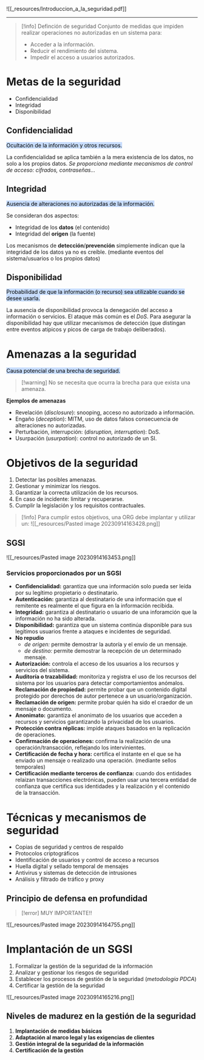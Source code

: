 ![[_resources/Introduccion_a_la_seguridad.pdf]]

---

> [!info] Definción de seguridad
> Conjunto de medidas que impiden realizar operaciones no autorizadas en un sistema para:
> - Acceder a la información.
> - Reducir el rendimiento del sistema.
> - Impedir el acceso a usuarios autorizados.


# Metas de la seguridad
- Confidencialidad
- Integridad
- Disponibilidad
## Confidencialidad
<mark style="background: #ADCCFFA6;">Ocultación de la información y otros recursos.</mark>

La confidencialidad se aplica también a la mera existencia de los datos, no solo a los propios datos.
*Se proporciona mediante mecanismos de control de acceso: cifrados, contraseñas...*
## Integridad
<mark style="background: #ADCCFFA6;">Ausencia de alteraciones no autorizadas de la información.</mark>

Se consideran dos aspectos:
- Integridad de los **datos** (el contenido)
- Integridad del **origen** (la fuente)

Los mecanismos de **detección**/**prevención** simplemente indican que la integridad de los datos ya no es creíble. (mediante eventos del sistema/usuarios o los propios datos)

## Disponibilidad
<mark style="background: #ADCCFFA6;">Probabilidad de que la información (o recurso) sea utilizable cuando se desee usarla.</mark>

La ausencia de disponibilidad provoca la denegación del acceso a información o servicios. El ataque más común es el *DoS*.
Para asegurar la disponibilidad hay que utilizar mecanismos de detección (que distingan entre eventos atípicos y picos de carga de trabajo deliberados).

# Amenazas a la seguridad
<mark style="background: #ADCCFFA6;">Causa potencial de una brecha de seguridad.</mark>

> [!warning] No se necesita que ocurra la brecha para que exista una amenaza.

**Ejemplos de amenazas**
- Revelación (*disclosure*): snooping, acceso no autorizado a información.
- Engaño (*deception*): MITM, uso de datos falsos consecuencia de alteraciones no autorizadas.
- Perturbación, interrupción: (*disruption, interruption*): DoS.
- Usurpación (*usurpation*): control no autorizado de un SI.

# Objetivos de la seguridad
1. Detectar las posibles amenazas.
2. Gestionar y minimizar los riesgos.
3. Garantizar la correcta utilización de los recursos.
4. En caso de incidente: limitar y recuperarse.
5. Cumplir la legislación y los requisitos contractuales.

> [!info] Para cumplir estos objetivos, una ORG debe implantar y utilizar un:
> ![[_resources/Pasted image 20230914163428.png]]


## SGSI
![[_resources/Pasted image 20230914163453.png]]

### Servicios proporcionados por un SGSI
- **Confidencialidad:** garantiza que una información solo pueda ser leída por su legítimo propietario o destinatario.
- **Autenticación:** garantiza al destinatario de una información que el remitente es realmente el que figura en la información recibida.
- **Integridad:** garantiza al destinatario o usuario de una inforamción que la información no ha sido alterada.
- **Disponibilidad:** garantiza que un sistema continúa disponible para sus legítimos usuarios frente a ataques e incidentes de seguridad.
- **No repudio**
	- *de origen:* permite demostrar la autoría y el envío de un mensaje.
	- *de destino:* permite demostrar la recepción de un determinado mensaje.
- **Autorización:** controla el acceso de los usuarios a los recursos y servicios del sistema.
- **Auditoría o trazabilidad:** monitoriza y registra el uso de los recursos del sistema por los usuarios para detectar comportamientos anómalos.
- **Reclamación de propiedad:** permite probar que un contenido digital protegido por derechos de autor pertenece a un usuario/organización.
- **Reclamación de origen:** permite probar quién ha sido el craedor de un mensaje o documento.
- **Anonimato:** garantiza el anonimato de los usuarios que acceden a recursos y servicios garantizando la privacidad de los usuarios.
- **Protección contra réplicas:** impide ataques basados en la replicación de operaciones.
- **Confirmación de operaciones:** confirma la realización de una operación/transacción, reflejando los intervinientes.
- **Certificación de fecha y hora:** certifica el instante en el que se ha enviado un mensaje o realizado una operación. (mediante sellos temporales)
- **Certificación mediante terceros de confianza:** cuando dos entidades relaizan transacciones electrónicas, pueden usar una tercera entidad de confianza que certifica sus identidades y la realización y el contenido de la transacción.

# Técnicas y mecanismos de seguridad
- Copias de seguridad y centros de respaldo
- Protocolos criptográficos
- Identificación de usuarios y control de acceso a recursos
- Huella digital y sellado temporal de mensajes
- Antivirus y sistemas de detección de intrusiones
- Análisis y filtrado de tráfico y proxy

## Principio de defensa en profundidad
> [!error] MUY IMPORTANTE!!


![[_resources/Pasted image 20230914164755.png]]

# Implantación de un SGSI
1. Formalizar la gestión de la seguridad de la información
2. Analizar y gestionar los riesgos de seguridad
3. Establecer los procesos de gestión de la seguridad (*metodología PDCA*)
4. Certificar la gestión de la seguridad

![[_resources/Pasted image 20230914165216.png]]

## Niveles de madurez en la gestión de la seguridad
1. **Implantación de medidas básicas**
2. **Adaptación al marco legal y las exigencias de clientes**
3. **Gestión integral de la seguridad de la información**
4. **Certificación de la gestión**
